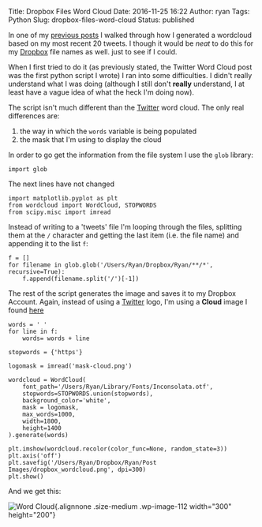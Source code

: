 Title: Dropbox Files Word Cloud
Date: 2016-11-25 16:22
Author: ryan
Tags: Python
Slug: dropbox-files-word-cloud
Status: published

In one of my [previous posts](https://www.ryancheley.com/blog/2016/11/22/twitter-word-cloud) I walked through how I generated a wordcloud based on my most recent 20 tweets. I though it would be *neat* to do this for my [Dropbox](https://www.dropbox.com) file names as well. just to see if I could.

When I first tried to do it (as previously stated, the Twitter Word Cloud post was the first python script I wrote) I ran into some difficulties. I didn't really understand what I was doing (although I still don't **really** understand, I at least have a vague idea of what the heck I'm doing now).

The script isn't much different than the [Twitter](https://www.twitter.com) word cloud. The only real differences are:

1.  the way in which the `words` variable is being populated
2.  the mask that I'm using to display the cloud

In order to go get the information from the file system I use the `glob` library:

    import glob

The next lines have not changed

    import matplotlib.pyplot as plt
    from wordcloud import WordCloud, STOPWORDS
    from scipy.misc import imread

Instead of writing to a 'tweets' file I'm looping through the files, splitting them at the `/` character and getting the last item (i.e. the file name) and appending it to the list `f`:

    f = []
    for filename in glob.glob('/Users/Ryan/Dropbox/Ryan/**/*', recursive=True):
        f.append(filename.split('/')[-1])

The rest of the script generates the image and saves it to my Dropbox Account. Again, instead of using a [Twitter](https://www.twitter.com) logo, I'm using a **Cloud** image I found [here](http://www.shapecollage.com/shapes/mask-cloud.png)

    words = ' '
    for line in f:
        words= words + line

    stopwords = {'https'}

    logomask = imread('mask-cloud.png')

    wordcloud = WordCloud(
        font_path='/Users/Ryan/Library/Fonts/Inconsolata.otf',
        stopwords=STOPWORDS.union(stopwords),
        background_color='white',
        mask = logomask,
        max_words=1000,
        width=1800,
        height=1400
    ).generate(words)

    plt.imshow(wordcloud.recolor(color_func=None, random_state=3))
    plt.axis('off')
    plt.savefig('/Users/Ryan/Dropbox/Ryan/Post Images/dropbox_wordcloud.png', dpi=300)
    plt.show()

And we get this:

![Word Cloud](/images/uploads/2017/12/dropbox_wordcloud-300x200.png){.alignnone .size-medium .wp-image-112 width="300" height="200"}
